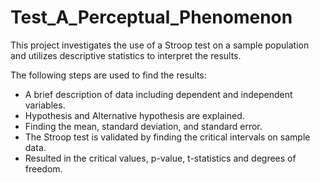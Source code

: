 # Test_A_Perceptual_Phenomenon
This project investigates the use of a Stroop test on a sample population and utilizes descriptive statistics to interpret the results.

The following steps are used to find the results:

   - A brief description of data including dependent and independent variables.
   - Hypothesis and Alternative hypothesis are explained.
   - Finding the mean, standard deviation, and standard error.
   - The Stroop test is validated by finding the critical intervals on sample data.
   - Resulted in the critical values, p-value, t-statistics and degrees of freedom.
